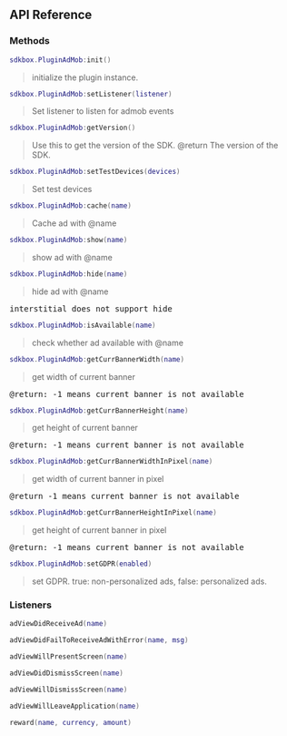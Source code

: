 ## API Reference

### Methods
```lua
sdkbox.PluginAdMob:init()
```
>  initialize the plugin instance.

```lua
sdkbox.PluginAdMob:setListener(listener)
```
> Set listener to listen for admob events

```lua
sdkbox.PluginAdMob:getVersion()
```
> Use this to get the version of the SDK.
@return The version of the SDK.

```lua
sdkbox.PluginAdMob:setTestDevices(devices)
```
> Set test devices

```lua
sdkbox.PluginAdMob:cache(name)
```
> Cache ad with @name

```lua
sdkbox.PluginAdMob:show(name)
```
> show ad with @name

```lua
sdkbox.PluginAdMob:hide(name)
```
> hide ad with @name

<pre>
interstitial does not support hide
</pre>

```lua
sdkbox.PluginAdMob:isAvailable(name)
```
> check whether ad available with @name

```lua
sdkbox.PluginAdMob:getCurrBannerWidth(name)
```
> get width of current banner

<pre>
@return: -1 means current banner is not available
</pre>

```lua
sdkbox.PluginAdMob:getCurrBannerHeight(name)
```
> get height of current banner

<pre>
@return: -1 means current banner is not available
</pre>

```lua
sdkbox.PluginAdMob:getCurrBannerWidthInPixel(name)
```
> get width of current banner in pixel

<pre>
@return -1 means current banner is not available
</pre>

```lua
sdkbox.PluginAdMob:getCurrBannerHeightInPixel(name)
```
> get height of current banner in pixel

<pre>
@return: -1 means current banner is not available
</pre>

```lua
sdkbox.PluginAdMob:setGDPR(enabled)
```
> set GDPR. true: non-personalized ads, false: personalized ads.


### Listeners
```lua
adViewDidReceiveAd(name)
```

```lua
adViewDidFailToReceiveAdWithError(name, msg)
```

```lua
adViewWillPresentScreen(name)
```

```lua
adViewDidDismissScreen(name)
```

```lua
adViewWillDismissScreen(name)
```

```lua
adViewWillLeaveApplication(name)
```

```lua
reward(name, currency, amount)
```


